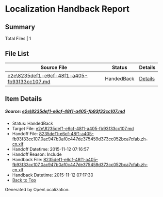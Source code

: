 # <a name='report-top'></a> Localization Handback Report

## Summary
 Total Files | 1

## File List
 Source File | Status | Details 
 ----------- | ------ | ------- 
 [e2e\8235def1-e6cf-48f1-a405-fb93f33cc107.md](https://github.com/OpenLocalizationTest/oltest/blob/86130eabca4a4718cb4ed662da2b217a22919595/e2e/8235def1-e6cf-48f1-a405-fb93f33cc107.md) | HandedBack | [Details](#b19c8fba9bbffd6d67296e98c92ba8b973d4607d2)

## Item Details
##### <a name='b19c8fba9bbffd6d67296e98c92ba8b973d4607d2'></a> Source: [e2e\8235def1-e6cf-48f1-a405-fb93f33cc107.md](https://github.com/OpenLocalizationTest/oltest/blob/86130eabca4a4718cb4ed662da2b217a22919595/e2e/8235def1-e6cf-48f1-a405-fb93f33cc107.md)
* Status: HandedBack
* Target File: [e2e\8235def1-e6cf-48f1-a405-fb93f33cc107.md](https://github.com/OpenLocalizationTestOrg/oltest.zh-cn/blob/b7ffbd3af84fb770b7d31da133bad631d0a02d8f/e2e/8235def1-e6cf-48f1-a405-fb93f33cc107.md)
* Handoff File: [8235def1-e6cf-48f1-a405-fb93f33cc107.0ac947b0af0c447de375459d373cc052bca7cfab.zh-cn.xlf](https://github.com/OpenLocalizationTestOrg/olhandoff/blob/023c2aadaa18c6b9bd4ccfefeafc9280d41b82a4/ol-handoff/OpenLocalizationTestOrg/oltest.zh-cn/yanz/8235def1-e6cf-48f1-a405-fb93f33cc107.0ac947b0af0c447de375459d373cc052bca7cfab.zh-cn.xlf)
* Handoff Datetime: 2015-11-12 07:16:57
* Handoff Reason: Include
* Handback File: [8235def1-e6cf-48f1-a405-fb93f33cc107.0ac947b0af0c447de375459d373cc052bca7cfab.zh-cn.xlf](https://github.com/OpenLocalizationTestOrg/olhandback/blob/a599a5faa7d30e7eb1ed04a761bd1fbbca911171/ol-handback/OpenLocalizationTestOrg/oltest.zh-cn/yanz/8235def1-e6cf-48f1-a405-fb93f33cc107.0ac947b0af0c447de375459d373cc052bca7cfab.zh-cn.xlf)
* Handback Datetime: 2015-11-12 07:17:30
* [Back to Top](#report-top)


Generated by OpenLocalization.
